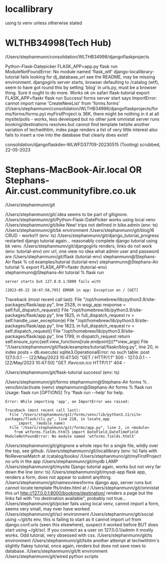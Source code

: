 # locallibrary
using ts venv unless otherwise stated

WLTHB34998(Tech Hub)
==========

/Users/stephanmunn/consolidation/WLTHB34998/djangoflaskprojects

Python-Flask-Datepicker
	FLASK_APP=app.py
	flask run
		ModuleNotFoundError: No module named 'flask_wtf'
django-locallibrary-tutorial 
	fails looking for dj_database_url see the README, may be missing environment.
djangogirls
	server starts, browser defaulting to /catalog (wtf), seem to have got round this by setting 'blog' in urls.py, must be a browser thing. Sure it ought to do more. Works ok on safari
flask-tutorial
	export FLASK_APP=flaskr
	flask run
		Success!
forms
	server start says
	ImportError: cannot import name 'CreateNewList' from 'forms.forms' (/Users/stephanmunn/consolidation/WLTHB34998/djangoflaskprojects/forms/forms/forms.py)
myFirstProject
	is 36K, there might be nothing in it at all
mysite/polls - works, less developed but no other junk
omnistat
	server runs
		booking/destinations resolves but cannot find template
twtsite
	another variation of techwithtim, index page renders a list of very little interest
		also fails to insert a row into the database that clearly does exist!



consolidation/djangoflaskdev-WLWFD37709-20230515 (Tooting)
	scrubbed, 22-05-2023

Stephans-MacBook-Air.local
OR
Stephans-Air.cust.communityfibre.co.uk
======================================
/Users/stephanmunn/git

/Users/stephanmunn/git/.idea
	seems to be part of gitignore.
/Users/stephanmunn/git/Python-Flask-DatePicker
	works using local venv
/Users/stephanmunn/git/bike
	New! trips not defined in bike.admin (env: ts)
/Users/stephanmunn/git/bk
	environment
/Users/stephanmunn/git/blog16
	CRUD - works!!! (env: ts)
/Users/stephanmunn/git/django_tutorial_progress
	restarted django tutorial again...
	reasonably complete django tutorial using bk venv.
/Users/stephanmunn/git/djangogirls
	renders, links do not work (env: tutorial-env)
	onr url, one view
	no idea what admin user and password are
/Users/stephanmunn/git/flask
	(tutorial-env) stephanmunn@Stephans-Air flask % cd examples/tutorial 
	(tutorial-env) stephanmunn@Stephans-Air tutorial % export FLASK_APP=flaskr
	(tutorial-env) stephanmunn@Stephans-Air tutorial % flask run

	server starts but 127.0.0.1:5000 fails with

	[2023-05-22 10:47:50,795] ERROR in app: Exception on / [GET]
Traceback (most recent call last):
  File "/opt/homebrew/lib/python3.9/site-packages/flask/app.py", line 2528, in wsgi_app
    response = self.full_dispatch_request()
  File "/opt/homebrew/lib/python3.9/site-packages/flask/app.py", line 1825, in full_dispatch_request
    rv = self.handle_user_exception(e)
  File "/opt/homebrew/lib/python3.9/site-packages/flask/app.py", line 1823, in full_dispatch_request
    rv = self.dispatch_request()
  File "/opt/homebrew/lib/python3.9/site-packages/flask/app.py", line 1799, in dispatch_request
    return self.ensure_sync(self.view_functions[rule.endpoint])(**view_args)
  File "/Users/stephanmunn/git/flask/examples/tutorial/flaskr/blog.py", line 20, in index
    posts = db.execute(
sqlite3.OperationalError: no such table: post
127.0.0.1 - - [22/May/2023 10:47:50] "GET / HTTP/1.1" 500 -
127.0.0.1 - - [22/May/2023 10:47:50] "GET /favicon.ico HTTP/1.1" 404 -

/Users/stephanmunn/git/flask-tutorial
	success! (env: ts)

/Users/stephanmunn/git/forms
	stephanmunn@Stephans-Air forms % . venv/bin/activate
	(venv) stephanmunn@Stephans-Air forms % flask run          
	Usage: flask run [OPTIONS]
	Try 'flask run --help' for help.

	Error: While importing 'app', an ImportError was raised:

	Traceback (most recent call last):
	  File "/Users/stephanmunn/git/forms/venv/lib/python3.11/site-packages/flask/cli.py", line 218, in locate_app
	    __import__(module_name)
	  File "/Users/stephanmunn/git/forms/app.py", line 2, in <module>
	    from wtforms.fields.html5 import DateField,DateTimeField
	ModuleNotFoundError: No module named 'wtforms.fields.html5'

/Users/stephanmunn/git/gitignore
	a whole repo for a single file, wildly over the top, see github.
/Users/stephanmunn/git/locallibrary
	(env: ts)
	fails with 
		NoReverseMatch at /catalog/books/
/Users/stephanmunn/git/myFirstProject
	no urls in the app
/Users/stephanmunn/git/mydb
	LAMP
/Users/stephanmunn/git/mysite
	Django tutorial again, works but not very far down the line (env: ts)
/Users/stephanmunn/git/mysql-app
	flask app, renders a form, does not appear to submit anything.
/Users/stephanmunn/git/namesviewsforms
	django app, server runs but cannot locate template ffs/index.html at /
/Users/stephanmunn/git/omnistat
	this url http://127.0.0.1:8000/booking/destination/
	renders a page but the links fail with "no destination available", probably not true...
/Users/stephanmunn/git/picker
	fails using local venv, cannot import a form, seems very small, may nver have worked.	
/Users/stephanmunn/git/scl
	environment
/Users/stephanmunn/git/social
	using ~/git/ts env, this is failing to start as it cannot import url from django.conf.urls (seen this elsewhere), suspect it worked before BUT does start using ~/git/scl. If you connect as a user on 127.0.0.1/admin it mostly works. Odd tutorial, very obsessed with css.
/Users/stephanmunn/git/ts
	environment
/Users/stephanmunn/git/tsite
	another attempt at techwithtim's slightly flakey tutorial, once again, renders but does not save rows to database.
/Users/stephanmunn/git/tt
	environment
/Users/stephanmunn/git/wired
	python scripts
